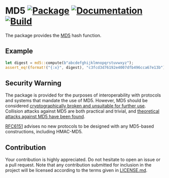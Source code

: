 # MD5 [![Package][package-img]][package-url] [![Documentation][documentation-img]][documentation-url] [![Build][build-img]][build-url]

The package provides the [MD5] hash function.

## Example

```rust
let digest = md5::compute(b"abcdefghijklmnopqrstuvwxyz");
assert_eq!(format!("{:x}", digest), "c3fcd3d76192e4007dfb496cca67e13b");
```

## Security Warning

The package is provided for the purposes of interoperability with protocols and
systems that mandate the use of MD5. However, MD5 should be considered
[cryptographically broken and unsuitable for further use][VU836068]. Collision
attacks against MD5 are both practical and trivial, and [theoretical attacks
against MD5 have been found][ACM1724151].

[RFC6151] advises no new protocols to be designed with any MD5-based
constructions, including HMAC-MD5.

## Contribution

Your contribution is highly appreciated. Do not hesitate to open an issue or a
pull request. Note that any contribution submitted for inclusion in the project
will be licensed according to the terms given in [LICENSE.md](LICENSE.md).

[build-img]: https://travis-ci.org/stainless-steel/md5.svg?branch=master
[build-url]: https://travis-ci.org/stainless-steel/md5
[documentation-img]: https://docs.rs/md5/badge.svg
[documentation-url]: https://docs.rs/md5
[package-img]: https://img.shields.io/crates/v/md5.svg
[package-url]: https://crates.io/crates/md5

[MD5]: https://en.wikipedia.org/wiki/MD5

[ACM1724151]: https://dl.acm.org/citation.cfm?id=1724151
[RFC6151]: https://tools.ietf.org/html/rfc6151
[VU836068]: https://www.kb.cert.org/vuls/id/836068
